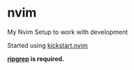 # nvim
My Nvim Setup to work with development

Started using <a href="https://github.com/nvim-lua/kickstart.nvim">kickstart.nvim</a>

<b>
    <a href="https://github.com/BurntSushi/ripgrep">ripgrep</a> is required.
</b>
